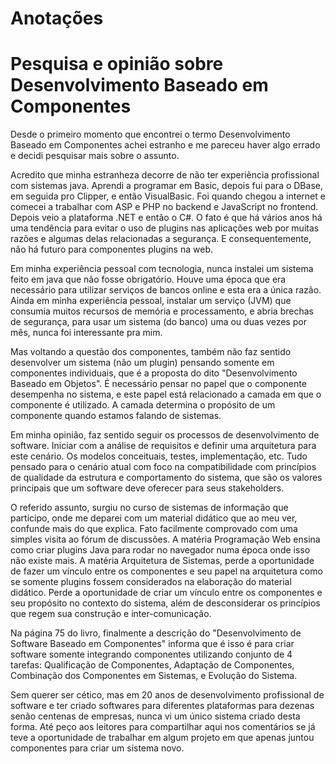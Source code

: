 # Anotações



# Pesquisa e opinião sobre Desenvolvimento Baseado em Componentes

Desde o primeiro momento que encontrei o termo Desenvolvimento Baseado em Componentes achei estranho e me pareceu haver algo errado e decidi pesquisar mais sobre o assunto. 

Acredito que minha estranheza decorre de não ter experiẽncia profissional com sistemas java. Aprendi a programar em Basic, depois fui para o DBase, em seguida pro Clipper, e então VisualBasic. Foi quando chegou a internet e comecei a trabalhar com ASP e PHP no backend e JavaScript no frontend. Depois veio a plataforma .NET e então o C#. O fato é que há vários anos há uma tendência para evitar o uso de plugins nas aplicações web por muitas razões e algumas delas relacionadas a segurança. E consequentemente, não há futuro para componentes plugins na web.

Em minha experiência pessoal com tecnologia, nunca instalei um sistema feito em java que não fosse obrigatório. Houve uma época que era necessário para utilizar serviços de bancos online e esta era a única razão. Ainda em minha experiência pessoal, instalar um serviço (JVM) que consumia muitos recursos de memória e processamento, e abria brechas de segurança, para usar um sistema (do banco) uma ou duas vezes por mês, nunca foi interessante pra mim.

Mas voltando a questão dos componentes, também não faz sentido desenvolver um sistema (não um plugin) pensando somente em componentes individuais, que é a proposta do dito "Desenvolvimento Baseado em Objetos". É necessário pensar no papel que o componente desempenha no sistema, e este papel está relacionado a camada em que o componente é utilizado. A camada determina o propósito de um componente quando estamos falando de sistemas.

Em minha opinião, faz sentido seguir os processos de desenvolvimento de software. Iniciar com a análise de requisitos e definir uma arquitetura para este cenário. Os modelos conceituais, testes, implementação, etc. Tudo pensado para o cenário atual com foco na compatibilidade com princípios de qualidade da estrutura e comportamento do sistema, que são os valores principais que um software deve oferecer para seus stakeholders.

O referido assunto, surgiu no curso de sistemas de informação que participo, onde me deparei com um material didático que ao meu ver, confunde mais do que explica. Fato facilmente comprovado com uma simples visita ao fórum de discussões. A matéria Programação Web ensina como criar plugins Java para rodar no navegador numa época onde isso não existe mais. A matéria Arquitetura de Sistemas, perde a oportunidade de fazer um vínculo entre os componentes e seu papel na arquitetura como se somente plugins fossem considerados na elaboração do material didático. Perde a oportunidade de criar um vínculo entre os componentes e seu propósito no contexto do sistema, além de desconsiderar os princípios que regem sua construção e inter-comunicação.

Na página 75 do livro, finalmente a descrição do "Desenvolvimento de Software Baseado em Componentes" informa que é isso é para criar software somente integrando componentes utilizando conjunto de 4 tarefas: Qualificação de Componentes, Adaptação de Componentes, Combinação dos Componentes em Sistemas, e Evolução do Sistema.

Sem querer ser cético, mas em 20 anos de desenvolvimento profissional de software e ter criado softwares para diferentes plataformas para dezenas senão centenas de empresas, nunca vi um único sistema criado desta forma. Até peço aos leitores para compartilhar aqui nos comentários se já teve a oportunidade de trabalhar em algum projeto em que apenas juntou componentes para criar um sistema novo.

